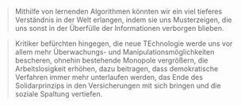 > Mithilfe von lernenden Algorithmen könnten wir ein viel tieferes Verständnis in der Welt erlangen, indem sie uns Musterzeigen, die uns sonst in der Überfülle der Informationen verborgen blieben. 

> Kritiker befürchten hingegen, die neue TEchnologie werde uns vor allem mehr Überwachungs- und Manipulationsmöglichkeiten bescheren, ohnehin bestehende Monopole vergrößern, die Arbeitslosigkeit erhöhen, dazu beitragen, dass demokratische Verfahren immer mehr unterlaufen werden, das Ende des Solidarprinzips in den Versicherungen mit sich bringen und die soziale Spaltung vertiefen. 